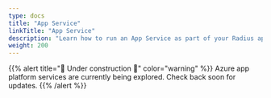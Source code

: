 ```yaml
---
type: docs
title: "App Service"
linkTitle: "App Service"
description: "Learn how to run an App Service as part of your Radius application"
weight: 200
---
```


{{% alert title="🚧 Under construction 👷" color="warning" %}}
Azure app platform services are currently being explored. Check back soon for updates.
{{% /alert %}}

